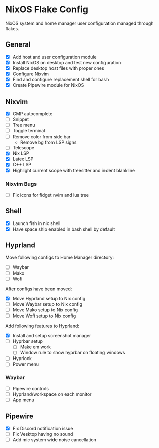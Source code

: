 # NixOS Flake Config

NixOS system and home manager user configuration managed through flakes.

## General

- [x] Add host and user configuration module
- [x] Install NixOS on desktop and test new configuration
- [x] Replace desktop host files with proper ones
- [x] Configure Nixvim
- [x] Find and configure replacement shell for bash
- [x] Create Pipewire module for NixOS

## Nixvim

- [x] CMP autocomplete
- [ ] Snippet
- [ ] Tree menu
- [ ] Toggle terminal
- [ ] Remove color from side bar
  - Remove bg from LSP signs
- [ ] Telescope
- [x] Nix LSP
- [x] Latex LSP
- [x] C++ LSP
- [x] Highlight current scope with treesitter and indent blankline

### Nixvim Bugs

- [ ] Fix icons for fidget nvim and lua tree

## Shell

- [x] Launch fish in nix shell
- [x] Have space ship enabled in bash shell by default

## Hyprland

Move following configs to Home Manager directory:

- [ ] Waybar
- [ ] Mako
- [ ] Wofi

After configs have been moved:

- [x] Move Hyprland setup to Nix config
- [ ] Move Waybar setup to Nix config
- [ ] Move Mako setup to Nix config
- [ ] Move Wofi setup to Nix config

Add following features to Hyprland:

- [x] Install and setup screenshot manager
- [ ] Hyprbar setup
  - [ ] Make em work
  - [ ] Window rule to show hyprbar on floating windows
- [ ] Hyprlock
- [ ] Power menu

### Waybar

- [ ] Pipewire controls
- [ ] Hyprland/workspace on each monitor
- [ ] App menu

## Pipewire

- [x] Fix Discord notification issue
- [ ] Fix Vesktop having no sound
- [ ] Add mic system wide noise cancellation
